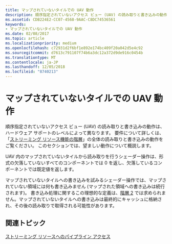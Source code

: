 ```yaml
---
title: マップされていないタイルでの UAV 動作
description: 順序指定されていないアクセス ビュー (UAV) の読み取りと書き込みの動作は、ハードウェア サポートのレベルによって異なります。
ms.assetid: CDB224E2-CC07-4568-9AAC-C8DC74536561
keywords:
- マップされていないタイルでの UAV 動作
ms.date: 02/08/2017
ms.topic: article
ms.localizationpriority: medium
ms.openlocfilehash: c72931d2f6bf1e892e174bc409f20a042d5e4c92
ms.sourcegitcommit: d7613c791107f74b6a3dc12a372d9de916c0454b
ms.translationtype: MT
ms.contentlocale: ja-JP
ms.lasthandoff: 12/05/2018
ms.locfileid: "8740213"
---
```

# <a name="span-iddirect3dconceptsuavbehaviorwithnon-mappedtilesspanuav-behavior-with-non-mapped-tiles"></a><span id="direct3dconcepts.uav_behavior_with_non-mapped_tiles"></span>マップされていないタイルでの UAV 動作


順序指定されていないアクセス ビュー (UAV) の読み取りと書き込みの動作は、ハードウェア サポートのレベルによって異なります。 要件について詳しくは、「[ストリーミング リソース機能の階層](streaming-resources-features-tiers.md)」の全体の読み取りと書き込みの動作をご覧ください。 このセクションでは、望ましい動作について概説します。

UAV 内のマップされていないタイルから読み取りを行うシェーダー操作は、形式の欠落していないすべてのコンポーネントでは 0 を返し、欠落しているコンポーネントでは既定値を返します。

マップされていないタイルへの書き込みを試みるシェーダー操作では、マップされていない領域には何も書き込みません (マップされた領域への書き込みは続行されます)。 書き込み処理に関するこの理想的な定義は、[階層 2](tier-2.md) では求められません。マップされていないタイルへの書き込みは最終的にキャッシュに格納され、その後の読み取りで取得される可能性があります。

## <a name="span-idrelated-topicsspanrelated-topics"></a><span id="related-topics"></span>関連トピック


[ストリーミング リソースへのパイプライン アクセス](pipeline-access-to-streaming-resources.md)

 

 




